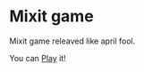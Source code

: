 # Mixit game

Mixit game releaved like april fool.

You can [Play](https://www.mixit.cz/velikonocni-hra) it!
